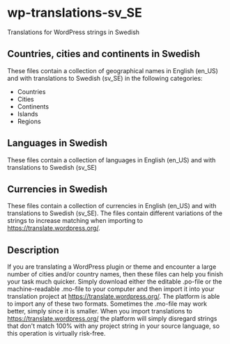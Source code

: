 # wp-translations-sv_SE
Translations for WordPress strings in Swedish

## Countries, cities and continents in Swedish

These files contain a collection of geographical names in English (en_US) and with translations to Swedish (sv_SE) in the following categories:
- Countries
- Cities
- Continents
- Islands
- Regions

## Languages in Swedish

These files contain a collection of languages in English (en_US) and with translations to Swedish (sv_SE)

## Currencies in Swedish

These files contain a collection of currencies in English (en_US) and with translations to Swedish (sv_SE). The files contain different variations of the strings to increase matching when importing to https://translate.wordpress.org/.


## Description

If you are translating a WordPress plugin or theme and encounter a large number of cities and/or country names, then these files can help you finish your task much quicker.
Simply download either the editable .po-file or the machine-readable .mo-file to your computer and then import it into your translation project at https://translate.wordpress.org/. The platform is able to import any of these two formats. Sometimes the .mo-file may work better, simply since it is smaller.
When you import translations to https://translate.wordpress.org/ the platform will simply disregard strings that don't match 100% with any project string in your source language, so this operation is virtually risk-free.

